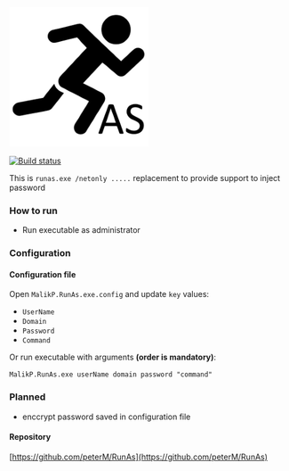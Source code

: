 ![](res/RunAsLogoSmaller.png)


[![Build status](https://dev.azure.com/MalikP/RunAs/_apis/build/status/RunAs)](https://dev.azure.com/MalikP/RunAs/_build/latest?definitionId=7)

This is `runas.exe /netonly .....` replacement to provide support to inject password

### How to run
- Run executable as administrator

### Configuration

#### Configuration file
Open `MalikP.RunAs.exe.config` and update `key` values:
- `UserName`
- `Domain`
- `Password`
- `Command`

Or run executable with arguments **(order is mandatory)**:

```
MalikP.RunAs.exe userName domain password "command"
```

### Planned

- enccrypt password saved in configuration file

#### Repository

[https://github.com/peterM/RunAs](https://github.com/peterM/RunAs)